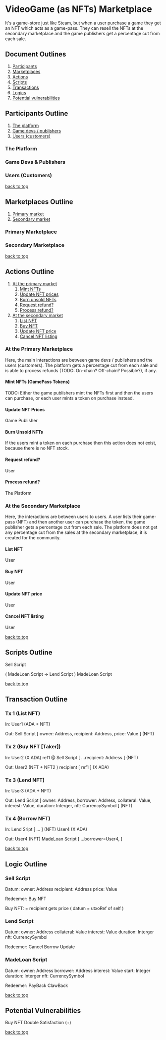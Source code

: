 # VideoGame (as NFTs) Marketplace

It's a game-store just like Steam, but when a user purchase a game they get an NFT which acts as a game-pass. They can resell the NFTs at the secondary marketplace and the game publishers get a percentage cut from each sale.

## Document Outlines

1. [Participants](#participants-outline)
2. [Marketplaces](#marketplaces-outline)
3. [Actions](#actions-outline)
4. [Scripts](#scripts-outline)
5. [Transactions](#transaction-outline)
6. [Logics](#logic-outline)
7. [Potential vulnerabilities](#potential-vulnerabilities)

## Participants Outline

1. [The platform](#the-platform)
2. [Game devs / publishers](#game-devs--publishers)
3. [Users (customers)](#users-customers)

### The Platform

### Game Devs & Publishers

### Users (Customers)

[back to top](#document-outlines)

## Marketplaces Outline

1. [Primary market](#primary-marketplace)
2. [Secondary market](#secondary-marketplace)

### Primary Marketplace

### Secondary Marketplace

[back to top](#document-outlines)

## Actions Outline

1. [At the primary market](#at-the-primary-marketplace)
   1. [Mint NFTs](#mint-nfts-gamepass-tokens)
   2. [Update NFT prices](#update-nft-prices)
   3. [Burn unsold NFTs](#burn-unsold-nfts)
   4. [Request refund?](#request-refund)
   5. [Process refund?](#process-refund)
2. [At the secondary market](#at-the-secondary-marketplace)
   1. [List NFT](#list-nft)
   2. [Buy NFT](#buy-nft)
   3. [Update NFT price](#update-nft-price)
   4. [Cancel NFT listing](#cancel-nft-listing)

### At the Primary Marketplace

Here, the main interactions are between game devs / publishers and the users (customers). The platform gets a percentage cut from each sale and is able to process refunds (TODO: On-chain? Off-chain? Possible?), if any.

#### Mint NFTs (GamePass Tokens)

TODO: Either the game publishers mint the NFTs first and then the users can purchase, or each user mints a token on purchase instead.

#### Update NFT Prices

Game Publisher

#### Burn Unsold NFTs

If the users mint a token on each purchase then this action does not exist, because there is no NFT stock.

#### Request refund?

User

#### Process refund?

The Platform

### At the Secondary Marketplace

Here, the interactions are between users to users. A user lists their game-pass (NFT) and then another user can purchase the token, the game publisher gets a percentage cut from each sale. The platform does not get any percentage cut from the sales at the secondary marketplace, it is created for the community.

#### List NFT

User

#### Buy NFT

User

#### Update NFT price

User

#### Cancel NFT listing

User

[back to top](#document-outlines)

## Scripts Outline

Sell Script 

( MadeLoan Script -> Lend Script )
MadeLoan Script 

[back to top](#document-outlines)

## Transaction Outline

### Tx 1 (List NFT)

In:
User1 (ADA + NFT)

Out:
Sell Script [ owner: Address, recipient: Address, price: Value ] (NFT)

### Tx 2 (Buy NFT [Taker]) 

In:
User2 (X ADA)
ref1 @ Sell Script [ ...recipient: Address ] (NFT)

Out:
User2 (NFT + NFT2 )
recipient [ ref1 ] (X ADA)

### Tx 3 (Lend NFT)

In:
User3 (ADA + NFT)

Out:
Lend Script [ owner: Address, borrower: Address, collateral: Value, interest: Value, duration: Interger, nft: CurrencySymbol ] (NFT)

### Tx 4 (Borrow NFT)

In:
Lend Sript [ ... ] (NFT)
User4 (X ADA)

Out:
User4 (NFT)
MadeLoan Script [ ...borrower=User4,  ]

[back to top](#document-outlines)

## Logic Outline

### Sell Script 

Datum:
owner: Address
recipient: Address
price: Value

Redeemer:
Buy NFT

Buy NFT: 
= recipient gets price ( datum = utxoRef of self )

### Lend Script 

Datum:
owner: Address
collateral: Value
interest: Value
duration: Interger
nft: CurrencySymbol

Redeemer:
Cancel
Borrow
Update

### MadeLoan Script 

Datum:
owner: Address
borrower: Address 
interest: Value
start: Integer
duration: Interger
nft: CurrencySymbol

Redeemer:
PayBack
ClawBack

[back to top](#document-outlines)

## Potential Vulnerabilities

Buy NFT Double Satisfaction (+)

[back to top](#document-outlines)
